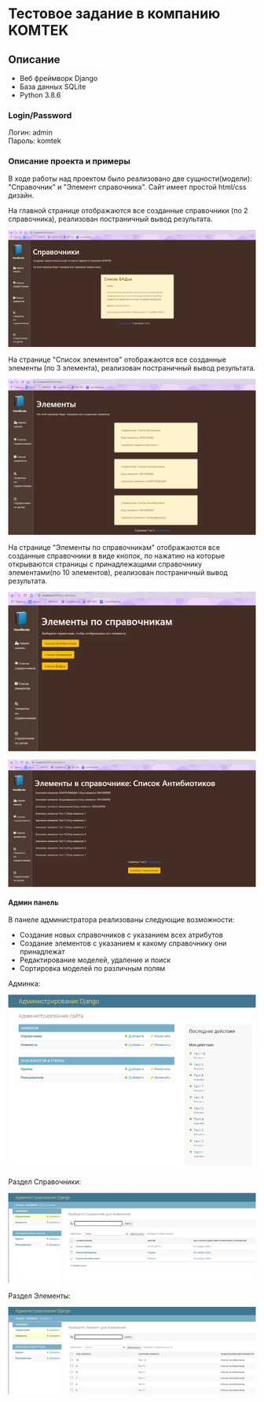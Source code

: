 # Тестовое задание в компанию KOMTEK

## Описание

- Веб фреймворк Django
- База данных SQLite
- Python 3.8.6

### Login/Password

Логин: admin  
Пароль: komtek

### Описание проекта и примеры

В ходе работы над проектом было реализовано две сущности(модели): "Справочник" и "Элемент справочника".
Сайт имеет простой html/css дизайн.

На главной странице отображаются все созданные справочники (по 2 справочника), реализован постраничный вывод результата.

![alt text](screenshots/1.png "Главная страница")

На странице "Список элементов" отображаются все созданные элементы (по 3 элемента), реализован постраничный вывод результата.

![alt text](screenshots/2.png "Список элементов")

На странице "Элементы по справочникам" отображаются все созданные справочники в виде кнопок, по нажатию на которые открываются страницы с принадлежащими справочнику элементами(по 10 элементов), реализован постраничный вывод результата.

![alt text](screenshots/3.png "Элементы по справочникам")

![alt text](screenshots/4.png "Список антибиотиков")

#### Админ панель

В панеле администратора реализованы следующие возможности:

- Создание новых справочников с указанием всех атрибутов
- Создание элементов с указанием к какому справочнику они принадлежат
- Редактирование моделей, удаление и поиск
- Сортировка моделей по различным полям

Админка:

![alt text](screenshots/5.png "Админ панель")

Раздел Справочники:

![alt text](screenshots/6.png "Раздел справочники")

Раздел Элементы:

![alt text](screenshots/7.png "Раздел элементы")
